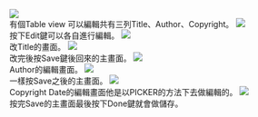 <img src="pic1.png"><br>
有個Table view 可以編輯共有三列Title、Author、Copyright。
<img src="pic2.png"><br>
按下Edit鍵可以各自進行編輯。
<img src="pic3.png"><br>
改Title的畫面。
<img src="pic4.png"><br>
改完後按Save鍵後回來的主畫面。
<img src="pic5.png"><br>
Author的編輯畫面。
<img src="pic6.png"><br>
一樣按Save之後的主畫面。
<img src="pic7.png"><br>
Copyright Date的編輯畫面他是以PICKER的方法下去做編輯的。
<img src="pic8.png"><br>
按完Save的主畫面最後按下Done鍵就會做儲存。
